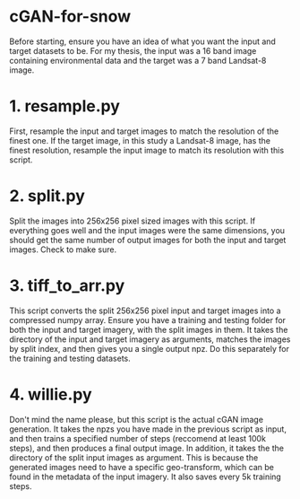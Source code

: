 # cGAN-for-snow
Before starting, ensure you have an idea of what you want the input and target datasets to be. For my thesis, the input was a 16 band image containing environmental data and the target was a 7 band Landsat-8 image.

# 1. resample.py
First, resample the input and target images to match the resolution of the finest one. If the target image, in this study a Landsat-8 image, has the finest resolution, resample the input image to match its resolution with this script.

# 2. split.py
Split the images into 256x256 pixel sized images with this script. If everything goes well and the input images were the same dimensions, you should get the same number of output images for both the input and target images. Check to make sure.

# 3. tiff_to_arr.py
This script converts the split 256x256 pixel input and target images into a compressed numpy array. Ensure you have a training and testing folder for both the input and target imagery, with the split images in them. It takes the directory of the input and target imagery as arguments, matches the images by split index, and then gives you a single output npz. Do this separately for the training and testing datasets.

# 4. willie.py
Don't mind the name please, but this script is the actual cGAN image generation. It takes the npzs you have made in the previous script as input, and then trains a specified number of steps (reccomend at least 100k steps), and then produces a final output image. In addition, it takes the the directory of the split input images as argument. This is because the generated images need to have a specific geo-transform, which can be found in the metadata of the input imagery. It also saves every 5k training steps.
